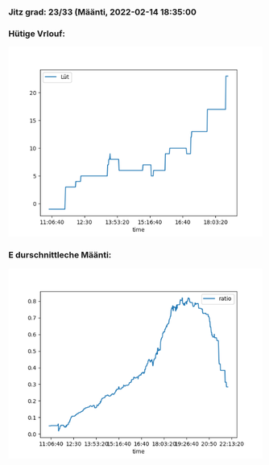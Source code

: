 ### Jitz grad: 23/33 (Määnti, 2022-02-14 18:35:00

### Hütige Vrlouf:
![Graph](Today.png)

### E durschnittleche Määnti:
![Graph](Määnti.png)